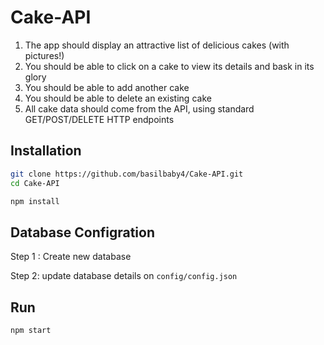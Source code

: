 # Cake-API

1. The app should display an attractive list of delicious cakes (with pictures!)
2. You should be able to click on a cake to view its details and bask in its glory
3. You should be able to add another cake
4. You should be able to delete an existing cake
5. All cake data should come from the API, using standard GET/POST/DELETE HTTP
endpoints


## Installation


```bash
git clone https://github.com/basilbaby4/Cake-API.git
cd Cake-API
```

```bash
npm install
```

## Database Configration

Step 1 : Create new database

Step 2: update database details on `config/config.json`


## Run

```bash
npm start
```


